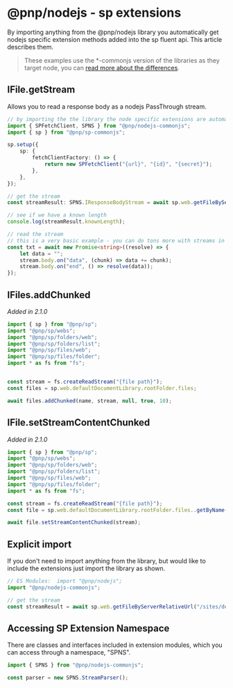 # @pnp/nodejs - sp extensions

By importing anything from the @pnp/nodejs library you automatically get nodejs specific extension methods added into the sp fluent api. This article describes them.

> These examples use the *-commonjs version of the libraries as they target node, you can [read more about the differences](../nodejs-support.md).


## IFile.getStream

Allows you to read a response body as a nodejs PassThrough stream.

```TypeScript
// by importing the the library the node specific extensions are automatically applied
import { SPFetchClient, SPNS } from "@pnp/nodejs-commonjs";
import { sp } from "@pnp/sp-commonjs";

sp.setup({
    sp: {
        fetchClientFactory: () => {
            return new SPFetchClient("{url}", "{id}", "{secret}");
        },
    },
});

// get the stream
const streamResult: SPNS.IResponseBodyStream = await sp.web.getFileByServerRelativeUrl("/sites/dev/file.txt").getStream();

// see if we have a known length
console.log(streamResult.knownLength);

// read the stream
// this is a very basic example - you can do tons more with streams in node
const txt = await new Promise<string>((resolve) => {
    let data = "";
    stream.body.on("data", (chunk) => data += chunk);
    stream.body.on("end", () => resolve(data));
});
```

## IFiles.addChunked

_Added in 2.1.0_

```TypeScript
import { sp } from "@pnp/sp";
import "@pnp/sp/webs";
import "@pnp/sp/folders/web";
import "@pnp/sp/folders/list";
import "@pnp/sp/files/web";
import "@pnp/sp/files/folder";
import * as fs from "fs";


const stream = fs.createReadStream("{file path}");
const files = sp.web.defaultDocumentLibrary.rootFolder.files;

await files.addChunked(name, stream, null, true, 10);
```

## IFile.setStreamContentChunked

_Added in 2.1.0_

```TypeScript
import { sp } from "@pnp/sp";
import "@pnp/sp/webs";
import "@pnp/sp/folders/web";
import "@pnp/sp/folders/list";
import "@pnp/sp/files/web";
import "@pnp/sp/files/folder";
import * as fs from "fs";

const stream = fs.createReadStream("{file path}");
const file = sp.web.defaultDocumentLibrary.rootFolder.files..getByName("file-name.txt");

await file.setStreamContentChunked(stream);
```

## Explicit import

If you don't need to import anything from the library, but would like to include the extensions just import the library as shown.

```TypeScript
// ES Modules:  import "@pnp/nodejs";
import "@pnp/nodejs-commonjs";

// get the stream
const streamResult = await sp.web.getFileByServerRelativeUrl("/sites/dev/file.txt").getStream();
```

## Accessing SP Extension Namespace

There are classes and interfaces included in extension modules, which you can access through a namespace, "SPNS".

```TypeScript
import { SPNS } from "@pnp/nodejs-commonjs";

const parser = new SPNS.StreamParser();
```

